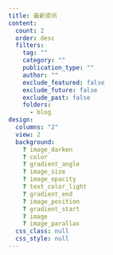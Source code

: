 ```yaml
---
title: 最新资讯
content:
  count: 2
  order: desc
  filters:
    tag: ""
    category: ""
    publication_type: ""
    author: ""
    exclude_featured: false
    exclude_future: false
    exclude_past: false
    folders:
      - blog
design:
  columns: "2"
  view: 2
  background:
    ? image_darken
    ? color
    ? gradient_angle
    ? image_size
    ? image_opacity
    ? text_color_light
    ? gradient_end
    ? image_position
    ? gradient_start
    ? image
    ? image_parallax
  css_class: null
  css_style: null
---
```

